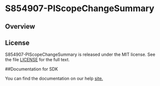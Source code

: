 S854907-PIScopeChangeSummary
=========================

## Overview


## License

S854907-PIScopeChangeSummary is released under the MIT license.  See the file [LICENSE](./LICENSE) for the full text.

##Documentation for SDK

You can find the documentation on our help [site.](https://help.rallydev.com/apps/2.1/doc/)
